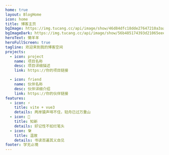 ```yaml
---
home: true
layout: BlogHome
icon: home
title: 博客主页
bgImage: https://img.tucang.cc/api/image/show/46d84dfc18dde27647210a3aa2319b0a
bgImageDark: https://img.tucang.cc/api/image/show/56b485174393d21065eee635c2fbef79
heroText: 懒羊羊
heroFullScreen: true
tagline: 欢迎来到我的博客空间
projects:
  - icon: project
    name: 项目名称
    desc: 项目详细描述
    link: https://你的项目链接

  - icon: friend
    name: 伙伴名称
    desc: 伙伴详细介绍
    link: https://你的伙伴链接
features:
  - icon: ⚡️
    title: vite + vue3
    details: 两岸猿声啼不住，轻舟已过万重山
  - icon: 🖖
    title: 知新
    details: 好记性不如烂笔头
  - icon: 🛠️
    title: 温故
    details: 书读百遍其义自见
footer: 学无止境
---
```

